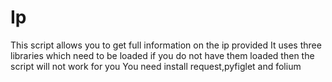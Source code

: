 # Ip
This script allows you to get full information on the ip provided
It uses three libraries which need to be loaded if you do not have them loaded then the script will not work for you
You need install request,pyfiglet and folium 
